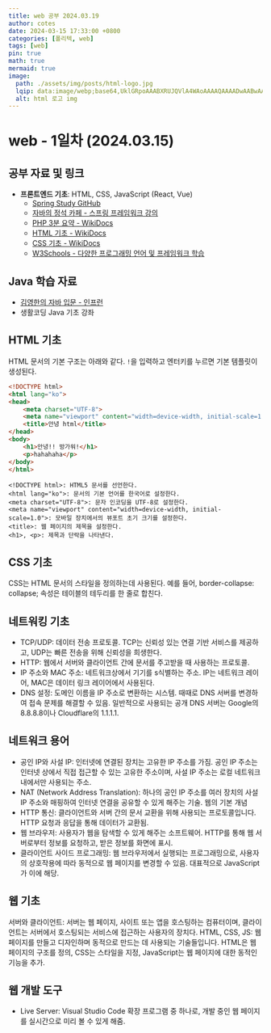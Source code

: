 ```yaml
---
title: web 공부 2024.03.19
author: cotes
date: 2024-03-15 17:33:00 +0800
categories: [폴리텍, web]
tags: [web]
pin: true
math: true
mermaid: true
image:
  path: ./assets/img/posts/html-logo.jpg
  lqip: data:image/webp;base64,UklGRpoAAABXRUJQVlA4WAoAAAAQAAAADwAABwAAQUxQSDIAAAARL0AmbZurmr57yyIiqE8oiG0bejIYEQTgqiDA9vqnsUSI6H+oAERp2HZ65qP/VIAWAFZQOCBCAAAA8AEAnQEqEAAIAAVAfCWkAALp8sF8rgRgAP7o9FDvMCkMde9PK7euH5M1m6VWoDXf2FkP3BqV0ZYbO6NA/VFIAAAA
  alt: html 로고 img 
---
```


# web - 1일차 (2024.03.15)

## 공부 자료 및 링크

- **프론트엔드 기초**: HTML, CSS, JavaScript (React, Vue)
  - [Spring Study GitHub](https://github.com/ttaengz/spring-study/)
  - [자바의 정석 카페 - 스프링 프레임워크 강의](https://cafe.naver.com/javachobostudy.cafe)
  - [PHP 3분 요약 - WikiDocs](https://wikidocs.net/book/5793)
  - [HTML 기초 - WikiDocs](https://wikidocs.net/book/7596)
  - [CSS 기초 - WikiDocs](https://wikidocs.net/book/9136)
  - [W3Schools - 다양한 프로그래밍 언어 및 프레임워크 학습](https://www.w3schools.com/)

## Java 학습 자료

- [김영한의 자바 입문 - 인프런](https://www.inflearn.com/course/김영한의-자바-입문#curriculum)
- 생활코딩 Java 기초 강좌

## HTML 기초

HTML 문서의 기본 구조는 아래와 같다. `!`을 입력하고 엔터키를 누르면 기본 템플릿이 생성된다.

```html
<!DOCTYPE html>
<html lang="ko">
<head>
    <meta charset="UTF-8">
    <meta name="viewport" content="width=device-width, initial-scale=1.0">
    <title>안녕 html</title>
</head>
<body>
    <h1>안녕!! 방가워!</h1>
    <p>hahahaha</p>
</body>
</html>
```
    <!DOCTYPE html>: HTML5 문서를 선언한다.
    <html lang="ko">: 문서의 기본 언어를 한국어로 설정한다.
    <meta charset="UTF-8">: 문자 인코딩을 UTF-8로 설정한다.
    <meta name="viewport" content="width=device-width, initial-scale=1.0">: 모바일 장치에서의 뷰포트 초기 크기를 설정한다.
    <title>: 웹 페이지의 제목을 설정한다.
    <h1>, <p>: 제목과 단락을 나타낸다.

## CSS 기초
CSS는 HTML 문서의 스타일을 정의하는데 사용된다. 예를 들어, border-collapse: collapse; 속성은 테이블의 테두리를 한 줄로 합친다.

## 네트워킹 기초
- TCP/UDP: 데이터 전송 프로토콜. TCP는 신뢰성 있는 연결 기반 서비스를 제공하고, UDP는 빠른 전송을 위해 신뢰성을 희생한다.
- HTTP: 웹에서 서버와 클라이언트 간에 문서를 주고받을 때 사용하는 프로토콜.
- IP 주소와 MAC 주소: 네트워크상에서 기기를 s식별하는 주소. IP는 네트워크 레이어, MAC은 데이터 링크 레이어에서 사용된다.
- DNS 설정: 도메인 이름을 IP 주소로 변환하는 시스템. 때때로 DNS 서버를 변경하여 접속 문제를 해결할 수 있음. 일반적으로 사용되는 공개 DNS 서버는 Google의 8.8.8.8이나 Cloudflare의 1.1.1.1.


## 네트워크 용어
- 공인 IP와 사설 IP: 인터넷에 연결된 장치는 고유한 IP 주소를 가짐. 공인 IP 주소는 인터넷 상에서 직접 접근할 수 있는 고유한 주소이며, 사설 IP 주소는 로컬 네트워크 내에서만 사용되는 주소.
- NAT (Network Address Translation): 하나의 공인 IP 주소를 여러 장치의 사설 IP 주소와 매핑하여 인터넷 연결을 공유할 수 있게 해주는 기술.
웹의 기본 개념
- HTTP 통신: 클라이언트와 서버 간의 문서 교환을 위해 사용되는 프로토콜입니다. HTTP 요청과 응답을 통해 데이터가 교환됨.
- 웹 브라우저: 사용자가 웹을 탐색할 수 있게 해주는 소프트웨어. HTTP를 통해 웹 서버로부터 정보를 요청하고, 받은 정보를 화면에 표시.
- 클라이언트 사이드 프로그래밍: 웹 브라우저에서 실행되는 프로그래밍으로, 사용자의 상호작용에 따라 동적으로 웹 페이지를 변경할 수 있음. 대표적으로 JavaScript가 이에 해당.


## 웹 기초
서버와 클라이언트: 서버는 웹 페이지, 사이트 또는 앱을 호스팅하는 컴퓨터이며, 클라이언트는 서버에서 호스팅되는 서비스에 접근하는 사용자의 장치다.
HTML, CSS, JS: 웹 페이지를 만들고 디자인하며 동적으로 만드는 데 사용되는 기술들입니다. HTML은 웹 페이지의 구조를 정의, CSS는 스타일을 지정, JavaScript는 웹 페이지에 대한 동적인 기능을 추가.

## 웹 개발 도구
- Live Server: Visual Studio Code 확장 프로그램 중 하나로, 개발 중인 웹 페이지를 실시간으로 미리 볼 수 있게 해줌.


